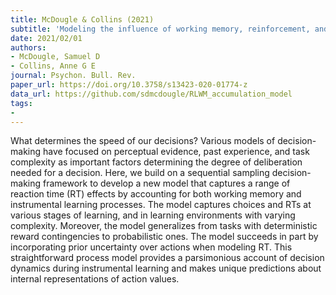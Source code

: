 ```yaml
---
title: McDougle & Collins (2021)
subtitle: 'Modeling the influence of working memory, reinforcement, and action uncertainty on reaction time and choice during instrumental learning'
date: 2021/02/01
authors:
- McDougle, Samuel D
- Collins, Anne G E
journal: Psychon. Bull. Rev.
paper_url: https://doi.org/10.3758/s13423-020-01774-z
data_url: https://github.com/sdmcdougle/RLWM_accumulation_model
tags:
- 
---
```


What determines the speed of our decisions? Various models of decision-making have focused on perceptual evidence, past experience, and task complexity as important factors determining the degree of deliberation needed for a decision. Here, we build on a sequential sampling decision-making framework to develop a new model that captures a range of reaction time (RT) effects by accounting for both working memory and instrumental learning processes. The model captures choices and RTs at various stages of learning, and in learning environments with varying complexity. Moreover, the model generalizes from tasks with deterministic reward contingencies to probabilistic ones. The model succeeds in part by incorporating prior uncertainty over actions when modeling RT. This straightforward process model provides a parsimonious account of decision dynamics during instrumental learning and makes unique predictions about internal representations of action values.
